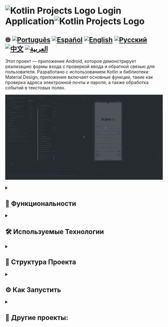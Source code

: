# <img src="https://cdn-icons-png.flaticon.com/128/4300/4300493.png" alt="Kotlin Projects Logo" width="42" height="30" />   Login Application<img src="https://cdn-icons-png.flaticon.com/128/4300/4300493.png" alt="Kotlin Projects Logo" width="42" height="30" />

## 🌐 [![Português](https://img.shields.io/badge/Português-green)](https://github.com/SamuelRocha91/kotlinLoginSocial/blob/main/README.md) [![Español](https://img.shields.io/badge/Español-yellow)](https://github.com/SamuelRocha91/kotlinLoginSocial/blob/main/README_es.md) [![English](https://img.shields.io/badge/English-blue)](https://github.com/SamuelRocha91/kotlinLoginSocial/blob/main/README_en.md) [![Русский](https://img.shields.io/badge/Русский-lightgrey)](https://github.com/SamuelRocha91/kotlinLoginSocial/blob/main/README_ru.md) [![中文](https://img.shields.io/badge/中文-red)](https://github.com/SamuelRocha91/kotlinLoginSocial/blob/main/README_ch.md) [![العربية](https://img.shields.io/badge/العربية-orange)](https://github.com/SamuelRocha91/kotlinLoginSocial/blob/main/README_ar.md)

Этот проект — приложение Android, которое демонстрирует реализацию формы входа с проверкой ввода и обратной связью для пользователя. Разработано с использованием Kotlin и библиотеки Material Design, приложение включает основные функции, такие как проверка адреса электронной почты и пароля, а также обработка событий в текстовых полях.

![Предпросмотр приложения](./gifs/login.gif)

<details>
  <summary><h2>🌟 Функциональности</h2></summary>

  - **Проверка Электронной Почты и Пароля**: Проверяет, правильно ли введен адрес электронной почты, и что пароль содержит более 4 символов.
  - **Визуальная Обратная Связь**: Сообщения об ошибках отображаются красным цветом в текстовых полях, когда ввод некорректен.
  - **Активация Кнопки**: Кнопка входа активируется только тогда, когда оба поля ввода заполнены правильно.
  - **Дизайн Material**: Используется библиотека Material Design для современного и отзывчивого внешнего вида.

</details>

<details>
  <summary><h2>🛠️ Используемые Технологии</h2></summary>

  - **Kotlin**: Основной язык, используемый для разработки приложения.
  - **Android SDK**: Инструменты и API Android для разработки.
  - **Material Design**: Библиотека для современных и отзывчивых визуальных компонентов.

</details>

<details>
  <summary><h2>📂 Структура Проекта</h2></summary>

  - **MainActivity.kt**: Основная активность, в которой реализована логика проверки и взаимодействия с пользователем.
  - **activity_main.xml**: Макет пользовательского интерфейса, содержащий текстовые поля и кнопки.

</details>

<details>
  <summary><h2>⚙️ Как Запустить</h2></summary>

  1. Клонируйте этот репозиторий на своем локальном компьютере:
     ```sh
     git clone https://github.com/SamuelRocha91/kotlinLoginSocial.git
     ```

  2. Откройте проект в Android Studio.

  3. Соберите и запустите приложение в эмуляторе или на устройстве Android.

</details>

<details>
  <summary><h2>📁 Другие проекты:</h2></summary>

  - 📜 [Virtual Menu](https://github.com/SamuelRocha91/kotlinVirtualMenu/blob/main/README_ru.md)
  - ☀️ [Weather App](https://github.com/SamuelRocha91/kotlinWeatherApp/blob/main/README_ru.md)
  - 💱 [Kotlin Exchange Rate](https://github.com/SamuelRocha91/kotlinExchangeRate/blob/main/README_ru.md)

</details>
